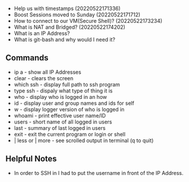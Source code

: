 * Help us with timestamps (20220522171336)
* Boost Sessions moved to Sunday (20220522171712)
* How to connect to our VM(Secure Shell)? (20220522173234)
* What is NAT and Bridged? (20220522174202)
* What is an IP Address?
* What is git-bash and why would I need it?

## Commands

* ip a - show all IP Addresses
* clear - clears the screen
* which ssh - display full path to ssh program
* type ssh - dispaly what type of thing it is 
* who - display who is logged in an how
* id - display user and group names and ids for self
* w - display logger version of who is logged in
* whoami - print effective user name/ID
* users - short name of all logged in users
* last - summary of last logged in users
* exit - exit the current program or login or shell
* | less or | more - see scrolled output in terminal (q to quit)

## Helpful Notes

* In order to SSH in I had to put the username in front of the IP Address.
